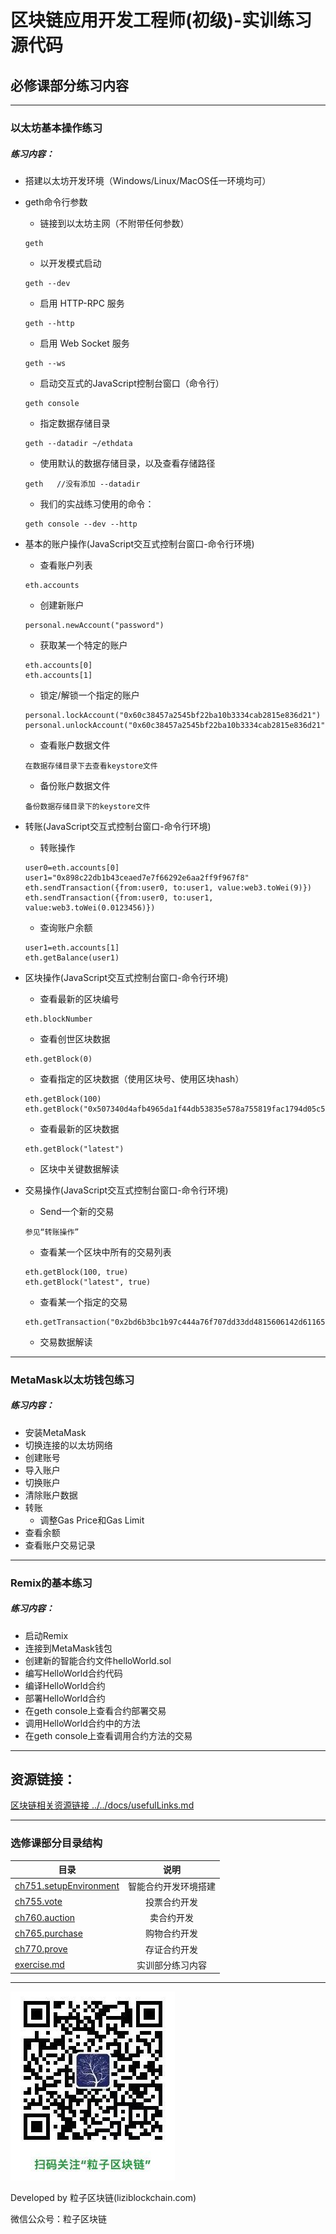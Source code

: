 # 区块链应用开发工程师(初级)-实训练习源代码


## 必修课部分练习内容

***
### 以太坊基本操作练习

##### 练习内容：

* 搭建以太坊开发环境（Windows/Linux/MacOS任一环境均可）


* geth命令行参数
  - 链接到以太坊主网（不附带任何参数）
  ```
  geth
  ```
  - 以开发模式启动
  ```
  geth --dev
  ```
  - 启用 HTTP-RPC 服务
  ```
  geth --http
  ```
  - 启用 Web Socket 服务
  ```
  geth --ws
  ```
  - 启动交互式的JavaScript控制台窗口（命令行）
  ```
  geth console
  ```
  - 指定数据存储目录
  ```
  geth --datadir ~/ethdata
  ```
  - 使用默认的数据存储目录，以及查看存储路径
  ```
  geth   //没有添加 --datadir
  ```
  - 我们的实战练习使用的命令：
  ```
  geth console --dev --http
  ```


* 基本的账户操作(JavaScript交互式控制台窗口-命令行环境)
  - 查看账户列表
  ```
  eth.accounts
  ```
  - 创建新账户
  ```
  personal.newAccount("password")
  ```
  - 获取某一个特定的账户
  ```
  eth.accounts[0]
  eth.accounts[1]
  ```
  - 锁定/解锁一个指定的账户
  ```
  personal.lockAccount("0x60c38457a2545bf22ba10b3334cab2815e836d21")
  personal.unlockAccount("0x60c38457a2545bf22ba10b3334cab2815e836d21")
  ```
  - 查看账户数据文件
  ```
  在数据存储目录下去查看keystore文件
  ```
  - 备份账户数据文件
  ```
  备份数据存储目录下的keystore文件
  ```


* 转账(JavaScript交互式控制台窗口-命令行环境)
   - 转账操作
   ```
   user0=eth.accounts[0]
   user1="0x898c22db1b43ceaed7e7f66292e6aa2ff9f967f8"
   eth.sendTransaction({from:user0, to:user1, value:web3.toWei(9)})
   eth.sendTransaction({from:user0, to:user1, value:web3.toWei(0.0123456)})
   ```
   - 查询账户余额
   ```
   user1=eth.accounts[1]
   eth.getBalance(user1)
   ```


* 区块操作(JavaScript交互式控制台窗口-命令行环境)
  - 查看最新的区块编号
  ```
  eth.blockNumber
  ```
  - 查看创世区块数据
  ```
  eth.getBlock(0)
  ```
  - 查看指定的区块数据（使用区块号、使用区块hash）
  ```
  eth.getBlock(100)
  eth.getBlock("0x507340d4afb4965da1f44db53835e578a755819fac1794d05c550da92c78ad04")
  ```
  - 查看最新的区块数据
  ```
  eth.getBlock("latest")
  ```
  - 区块中关键数据解读



* 交易操作(JavaScript交互式控制台窗口-命令行环境)
  - Send一个新的交易
  ```
  参见“转账操作”
  ```
  - 查看某一个区块中所有的交易列表
  ```
  eth.getBlock(100, true)
  eth.getBlock("latest", true)
  ```
  - 查看某一个指定的交易
  ```
  eth.getTransaction("0x2bd6b3bc1b97c444a76f707dd33dd4815606142d61165726d3dff9aca9f98c1b")
  ```
  - 交易数据解读

***

### MetaMask以太坊钱包练习

##### 练习内容：

* 安装MetaMask
* 切换连接的以太坊网络
* 创建账号
* 导入账户
* 切换账户
* 清除账户数据
* 转账
  - 调整Gas Price和Gas Limit
* 查看余额
* 查看账户交易记录

***
### Remix的基本练习

##### 练习内容：

* 启动Remix
* 连接到MetaMask钱包
* 创建新的智能合约文件helloWorld.sol
* 编写HelloWorld合约代码
* 编译HelloWorld合约
* 部署HelloWorld合约
* 在geth console上查看合约部署交易
* 调用HelloWorld合约中的方法
* 在geth console上查看调用合约方法的交易



***
## 资源链接：

[区块链相关资源链接 ../../docs/usefulLinks.md ](../../docs/usefulLinks.md)



***
### 选修课部分目录结构

| 目录 | 说明 |
| - | :-: |
| [ch751.setupEnvironment](./ch751.setupEnvironment) | 智能合约开发环境搭建 |
| [ch755.vote](./ch755.vote) | 投票合约开发 |
| [ch760.auction](./ch760.auction) | 卖合约开发 |
| [ch765.purchase](./ch765.purchase) | 购物合约开发 |
| [ch770.prove](./ch770.prove) | 存证合约开发 |
| [exercise.md](./exercise.md)  | 实训部分练习内容 |



***
![](../../imgs/liziblockchain_wechat.jpg)


Developed by 粒子区块链(liziblockchain.com)

微信公众号：粒子区块链
